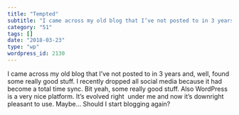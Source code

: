 ```yaml
---
title: "Tempted"
subtitle: "I came across my old blog that I’ve not posted to in 3 years and, well, found some really good stuff..."
category: "51"
tags: []
date: "2018-03-23"
type: "wp"
wordpress_id: 2130
---
```

I came across my old blog that I’ve not posted to in 3 years and, well, found some really good stuff. I recently dropped all social media because it had become a total time sync. Bit yeah, some really good stuff. Also WordPress is a very nice platform. It’s evolved right  under me and now it’s downright pleasant to use. Maybe… Should I start blogging again?